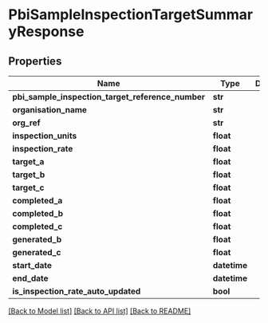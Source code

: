 # PbiSampleInspectionTargetSummaryResponse

## Properties
Name | Type | Description | Notes
------------ | ------------- | ------------- | -------------
**pbi_sample_inspection_target_reference_number** | **str** |  | 
**organisation_name** | **str** |  | 
**org_ref** | **str** |  | 
**inspection_units** | **float** |  | 
**inspection_rate** | **float** |  | 
**target_a** | **float** |  | 
**target_b** | **float** |  | 
**target_c** | **float** |  | 
**completed_a** | **float** |  | 
**completed_b** | **float** |  | 
**completed_c** | **float** |  | 
**generated_b** | **float** |  | 
**generated_c** | **float** |  | 
**start_date** | **datetime** |  | [optional] 
**end_date** | **datetime** |  | [optional] 
**is_inspection_rate_auto_updated** | **bool** |  | 

[[Back to Model list]](../README.md#documentation-for-models) [[Back to API list]](../README.md#documentation-for-api-endpoints) [[Back to README]](../README.md)

